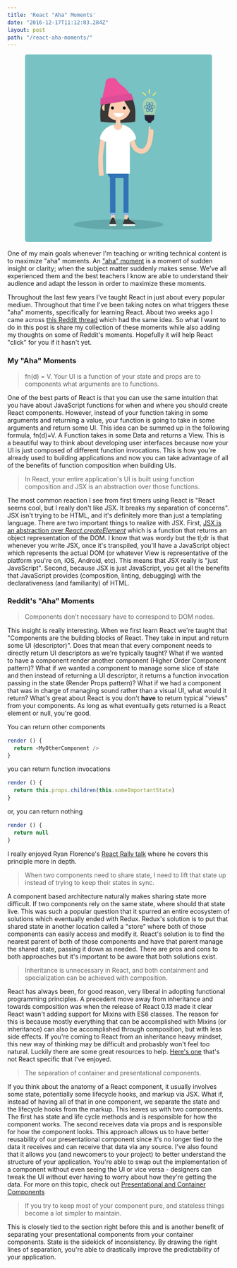 ```yaml
---
title: 'React "Aha" Moments'
date: "2016-12-17T11:12:03.284Z"
layout: post
path: "/react-aha-moments/"
---
```


<figure>
  <img style="margin: 0px auto; border-radius: 5px" src='aha-small-min.jpg' />
</figure>


One of my main goals whenever I'm teaching or writing technical content is to maximize "aha" moments. An ["aha" moment](https://en.wikipedia.org/wiki/Eureka_effect) is a moment of sudden insight or clarity; when the subject matter suddenly makes sense. We've all experienced them and the best teachers I know are able to understand their audience and adapt the lesson in order to maximize these moments.

Throughout the last few years I've taught React in just about every popular medium. Throughout that time I've been taking notes on what triggers these "aha" moments, specifically for learning React. About two weeks ago I came across [this Reddit thread](https://www.reddit.com/r/reactjs/comments/5gmywc/what_were_the_biggest_aha_moments_you_had_while/) which had the same idea. So what I want to do in this post is share my collection of these moments while also adding my thoughts on some of Reddit's moments. Hopefully it will help React "click" for you if it hasn't yet.

### My "Aha" Moments

> fn(d) = V. Your UI is a function of your state and props are to components what arguments are to functions.

One of the best parts of React is that you can use the same intuition that you have about JavaScript functions for when and where you should create React components. However, instead of your function taking in some arguments and returning a value, your function is going to take in some arguments and return some UI. This idea can be summed up in the following formula, fn(d)=V. A Function takes in some Data and returns a View. This is a beautiful way to think about developing user interfaces because now your UI is just composed of different function invocations. This is how you're already used to building applications and now you can take advantage of all of the benefits of function composition when building UIs.

> In React, your entire application's UI is built using function composition and JSX is an abstraction over those functions.

The most common reaction I see from first timers using React is "React seems cool, but I really don't like JSX. It breaks my separation of concerns". JSX isn't trying to be HTML, and it's definitely more than just a templating language. There are two important things to realize with JSX. First, [JSX is an abstraction over *React.createElement*](https://tylermcginnis.com/react-elements-vs-react-components/) which is a function that returns an object representation of the DOM. I know that was wordy but the tl;dr is that whenever you write JSX, once it's transpiled, you'll have a JavaScript object which represents the actual DOM (or whatever View is representative of the platform you're on, iOS, Android, etc). This means that JSX really is "just JavaScript". Second, because JSX is just JavaScript, you get all the benefits that JavaScript provides (composition, linting, debugging) with the declarativeness (and familiarity) of HTML.

### Reddit's "Aha" Moments

> Components don't necessary have to correspond to DOM nodes.

This insight is really interesting. When we first learn React we're taught that "Components are the building blocks of React. They take in input and return some UI (descriptor)". Does that mean that every component needs to directly return UI descriptors as we're typically taught? What if we wanted to have a component render another component (Higher Order Component pattern)? What if we wanted a component to manage some slice of state and then instead of returning a UI descriptor, it returns a function invocation passing in the state (Render Props pattern)? What if we had a component that was in charge of managing sound rather than a visual UI, what would it return? What's great about React is you don't __have__ to return typical "views" from your components. As long as what eventually gets returned is a React element or null, you're good.

You can return other components

```javascript
render () {
  return <MyOtherComponent />
}
```

you can return function invocations

```javascript
render () {
  return this.props.children(this.someImportantState)
}
```

or, you can return nothing

```javascript
render () {
  return null
}
```

I really enjoyed Ryan Florence's [React Rally talk](https://www.youtube.com/watch?v=kp-NOggyz54) where he covers this principle more in depth.

> When two components need to share state, I need to lift that state up instead of trying to keep their states in sync.

A component based architecture naturally makes sharing state more difficult. If two components rely on the same state, where should that state live. This was such a popular question that it spurred an entire ecosystem of solutions which eventually ended with Redux. Redux's solution is to put that shared state in another location called a "store" where both of those components can easily access and modify it. React's solution is to find the nearest parent of both of those components and have that parent manage the shared state, passing it down as needed. There are pros and cons to both approaches but it's important to be aware that both solutions exist.

> Inheritance is unnecessary in React, and both containment and specialization can be achieved with composition.

React has always been, for good reason, very liberal in adopting functional programming principles. A precedent move away from inheritance and towards composition was when the release of React 0.13 made it clear React wasn't adding support for Mixins with ES6 classes. The reason for this is because mostly everything that can be accomplished with Mixins (or inheritance) can also be accomplished through composition, but with less side effects. If you're coming to React from an inheritance heavy mindset, this new way of thinking may be difficult and probasbly won't feel too natural. Luckily there are some great resources to help. [Here's one](https://www.youtube.com/watch?v=wfMtDGfHWpA) that's not React specific that I've enjoyed.


> The separation of container and presentational components.

If you think about the anatomy of a React component, it usually involves some state, potentially some lifecycle hooks, and markup via JSX. What if, instead of having all of that in one component, we separate the state and the lifecycle hooks from the markup. This leaves us with two components. The first has state and life cycle methods and is responsible for how the component works. The second receives data via props and is responsible for how the component looks. This approach allows us to have better reusability of our presentational component since it's no longer tied to the data it receives and can receive that data via any source. I've also found that it allows you (and newcomers to your project) to better understand the structure of your application. You're able to swap out the implementation of a component without even seeing the UI or vice versa - designers can tweak the UI without ever having to worry about how they're getting the data. For more on this topic, check out [Presentational and Container Components](https://medium.com/@dan_abramov/smart-and-dumb-components-7ca2f9a7c7d0#.q9tui51xz)

> If you try to keep most of your component pure, and stateless things become a lot simpler to maintain.

This is closely tied to the section right before this and is another benefit of separating your presentational components from your container components. State is the sidekick of inconsistency. By drawing the right lines of separation, you're able to drastically improve the predictability of your application.